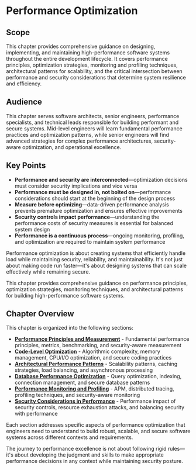 # Performance Optimization

## Scope

This chapter provides comprehensive guidance on designing, implementing, and maintaining high-performance software systems throughout the entire development lifecycle. It covers performance principles, optimization strategies, monitoring and profiling techniques, architectural patterns for scalability, and the critical intersection between performance and security considerations that determine system resilience and efficiency.

## Audience

This chapter serves software architects, senior engineers, performance specialists, and technical leads responsible for building performant and secure systems. Mid-level engineers will learn fundamental performance practices and optimization patterns, while senior engineers will find advanced strategies for complex performance architectures, security-aware optimization, and operational excellence.

## Key Points

- **Performance and security are interconnected**—optimization decisions must consider security implications and vice versa
- **Performance must be designed in, not bolted on**—performance considerations should start at the beginning of the design process
- **Measure before optimizing**—data-driven performance analysis prevents premature optimization and ensures effective improvements
- **Security controls impact performance**—understanding the performance costs of security measures is essential for balanced system design
- **Performance is a continuous process**—ongoing monitoring, profiling, and optimization are required to maintain system performance

Performance optimization is about creating systems that efficiently handle load while maintaining security, reliability, and maintainability. It's not just about making code run faster—it's about designing systems that can scale effectively while remaining secure.

This chapter provides comprehensive guidance on performance principles, optimization strategies, monitoring techniques, and architectural patterns for building high-performance software systems.

## Chapter Overview

This chapter is organized into the following sections:

- **[Performance Principles and Measurement](performance-01-principles-measurement.md)** - Fundamental performance principles, metrics, benchmarking, and security-aware measurement
- **[Code-Level Optimization](performance-02-code-optimization.md)** - Algorithmic complexity, memory management, CPU/I/O optimization, and secure coding practices
- **[Architectural Performance Patterns](performance-03-architectural-patterns.md)** - Scalability patterns, caching strategies, load balancing, and asynchronous processing
- **[Database Performance Optimization](performance-04-database-optimization.md)** - Query optimization, indexing, connection management, and secure database patterns
- **[Performance Monitoring and Profiling](performance-05-monitoring-profiling.md)** - APM, distributed tracing, profiling techniques, and security-aware monitoring
- **[Security Considerations in Performance](performance-06-security-considerations.md)** - Performance impact of security controls, resource exhaustion attacks, and balancing security with performance

Each section addresses specific aspects of performance optimization that engineers need to understand to build robust, scalable, and secure software systems across different contexts and requirements.

The journey to performance excellence is not about following rigid rules—it's about developing the judgment and skills to make appropriate performance decisions in any context while maintaining security posture.
